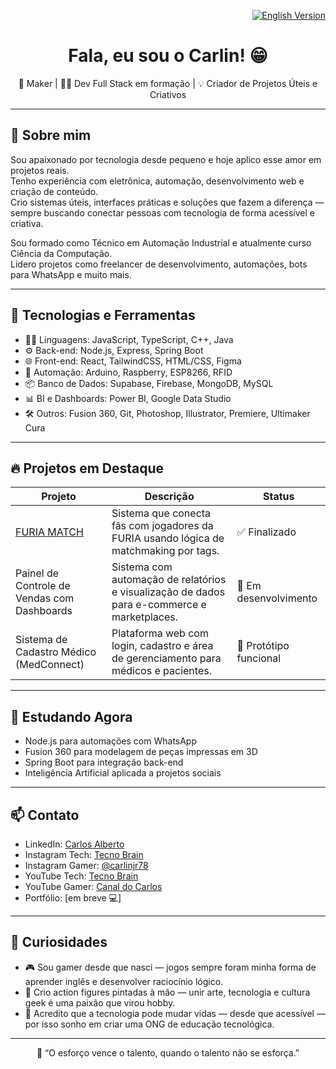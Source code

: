 <p align="right">
  <a href="README.en.md">
    <img src="https://img.shields.io/badge/🌐 English%20Version-blue?style=for-the-badge" alt="English Version">
  </a>
</p>

<h1 align="center">Fala, eu sou o Carlin! 😁</h1>

<p align="center">
🎨 Maker | 👨‍💻 Dev Full Stack em formação | 💡 Criador de Projetos Úteis e Criativos
</p>

---

## 🚀 Sobre mim

Sou apaixonado por tecnologia desde pequeno e hoje aplico esse amor em projetos reais.  
Tenho experiência com eletrônica, automação, desenvolvimento web e criação de conteúdo.  
Crio sistemas úteis, interfaces práticas e soluções que fazem a diferença — sempre buscando conectar pessoas com tecnologia de forma acessível e criativa.

Sou formado como Técnico em Automação Industrial e atualmente curso Ciência da Computação.  
Lidero projetos como freelancer de desenvolvimento, automações, bots para WhatsApp e muito mais.

---

## 🧰 Tecnologias e Ferramentas

- 👨‍💻 Linguagens: JavaScript, TypeScript, C++, Java  
- ⚙️ Back-end: Node.js, Express, Spring Boot  
- 🌐 Front-end: React, TailwindCSS, HTML/CSS, Figma  
- 📲 Automação: Arduino, Raspberry, ESP8266, RFID  
- 📦 Banco de Dados: Supabase, Firebase, MongoDB, MySQL  
- 📊 BI e Dashboards: Power BI, Google Data Studio  
- 🛠️ Outros: Fusion 360, Git, Photoshop, Illustrator, Premiere, Ultimaker Cura  

---

## 🔥 Projetos em Destaque

| Projeto | Descrição | Status |
|--------|-----------|--------|
| [FURIA MATCH](https://github.com/carlinjr78/furia-match) | Sistema que conecta fãs com jogadores da FURIA usando lógica de matchmaking por tags. | ✅ Finalizado |
| Painel de Controle de Vendas com Dashboards | Sistema com automação de relatórios e visualização de dados para e-commerce e marketplaces. | 🚧 Em desenvolvimento |
| Sistema de Cadastro Médico (MedConnect) | Plataforma web com login, cadastro e área de gerenciamento para médicos e pacientes. | 🧪 Protótipo funcional |

---

## 🧠 Estudando Agora

- Node.js para automações com WhatsApp  
- Fusion 360 para modelagem de peças impressas em 3D  
- Spring Boot para integração back-end  
- Inteligência Artificial aplicada a projetos sociais  

---

## 📫 Contato

- LinkedIn: [Carlos Alberto](https://linkedin.com/in/carlosjr78)  
- Instagram Tech: [Tecno Brain](https://www.instagram.com/tecnobrain__/)  
- Instagram Gamer: [@carlinjr78](https://www.instagram.com/carlinjr78/)  
- YouTube Tech: [Tecno Brain](https://www.youtube.com/@tecno_brain)  
- YouTube Gamer: [Canal do Carlos](https://youtube.com/@carlinjr78)  
- Portfólio: [em breve 💻]  

---

## 🎯 Curiosidades

- 🎮 Sou gamer desde que nasci — jogos sempre foram minha forma de aprender inglês e desenvolver raciocínio lógico.  
- 🎨 Crio action figures pintadas à mão — unir arte, tecnologia e cultura geek é uma paixão que virou hobby.  
- 🌱 Acredito que a tecnologia pode mudar vidas — desde que acessível — por isso sonho em criar uma ONG de educação tecnológica.  

---

<p align="center">💬 “O esforço vence o talento, quando o talento não se esforça.”</p>
